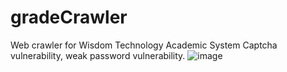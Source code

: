 # gradeCrawler
Web crawler for Wisdom Technology Academic System Captcha vulnerability, weak password vulnerability.
![image](https://user-images.githubusercontent.com/60730620/149653629-cadced58-ffcf-4482-b83e-f8ca6de7ab14.png)
